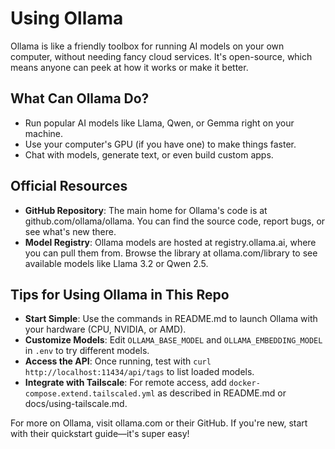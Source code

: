 # Using Ollama

Ollama is like a friendly toolbox for running AI models on your own computer, without needing fancy cloud services. It's open-source, which means anyone can peek at how it works or make it better.

## What Can Ollama Do?
- Run popular AI models like Llama, Qwen, or Gemma right on your machine.
- Use your computer's GPU (if you have one) to make things faster.
- Chat with models, generate text, or even build custom apps.

## Official Resources
- **GitHub Repository**: The main home for Ollama's code is at github.com/ollama/ollama. You can find the source code, report bugs, or see what's new there.
- **Model Registry**: Ollama models are hosted at registry.ollama.ai, where you can pull them from. Browse the library at ollama.com/library to see available models like Llama 3.2 or Qwen 2.5.

## Tips for Using Ollama in This Repo
- **Start Simple**: Use the commands in README.md to launch Ollama with your hardware (CPU, NVIDIA, or AMD).
- **Customize Models**: Edit `OLLAMA_BASE_MODEL` and `OLLAMA_EMBEDDING_MODEL` in `.env` to try different models.
- **Access the API**: Once running, test with `curl http://localhost:11434/api/tags` to list loaded models.
- **Integrate with Tailscale**: For remote access, add `docker-compose.extend.tailscaled.yml` as described in README.md or docs/using-tailscale.md.

For more on Ollama, visit ollama.com or their GitHub. If you're new, start with their quickstart guide—it's super easy!